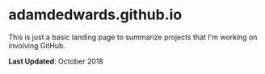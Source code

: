 # adamdedwards.github.io

This is just a basic landing page to summarize projects that I'm working on involving GitHub.

__Last Updated__: October 2018 
